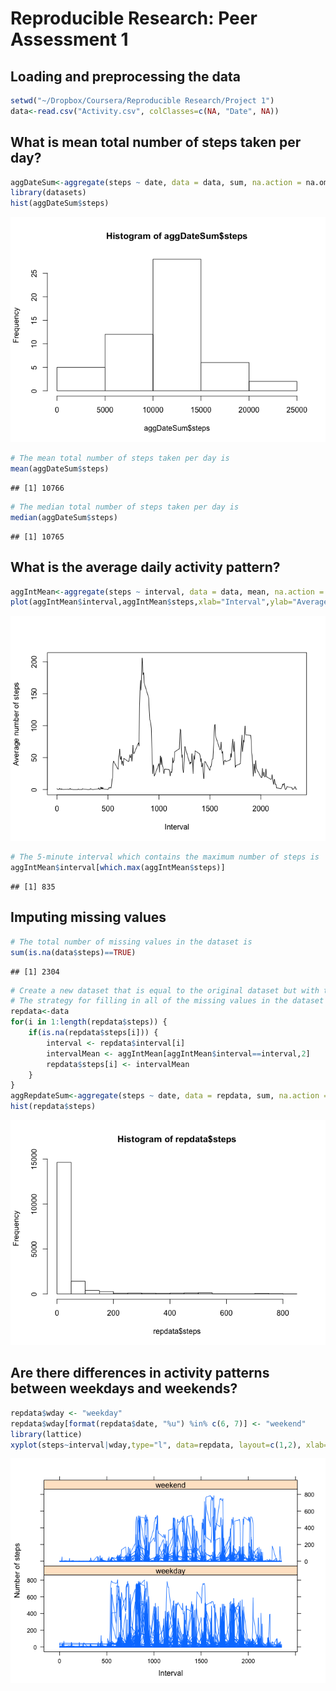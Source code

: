 # Reproducible Research: Peer Assessment 1

## Loading and preprocessing the data

```r
setwd("~/Dropbox/Coursera/Reproducible Research/Project 1")
data<-read.csv("Activity.csv", colClasses=c(NA, "Date", NA))
```

## What is mean total number of steps taken per day?

```r
aggDateSum<-aggregate(steps ~ date, data = data, sum, na.action = na.omit)
library(datasets)
hist(aggDateSum$steps)
```

![plot of chunk unnamed-chunk-2](./PA1_template_files/figure-html/unnamed-chunk-2.png) 

```r
# The mean total number of steps taken per day is
mean(aggDateSum$steps)
```

```
## [1] 10766
```

```r
# The median total number of steps taken per day is
median(aggDateSum$steps)
```

```
## [1] 10765
```

## What is the average daily activity pattern?

```r
aggIntMean<-aggregate(steps ~ interval, data = data, mean, na.action = na.omit)
plot(aggIntMean$interval,aggIntMean$steps,xlab="Interval",ylab="Average number of steps",type="l")
```

![plot of chunk unnamed-chunk-5](./PA1_template_files/figure-html/unnamed-chunk-5.png) 


```r
# The 5-minute interval which contains the maximum number of steps is  
aggIntMean$interval[which.max(aggIntMean$steps)]
```

```
## [1] 835
```

## Imputing missing values

```r
# The total number of missing values in the dataset is 
sum(is.na(data$steps)==TRUE)
```

```
## [1] 2304
```

```r
# Create a new dataset that is equal to the original dataset but with the missing data filled in.
# The strategy for filling in all of the missing values in the dataset is to replace the missing values with the mean for that 5-minute interval.
repdata<-data
for(i in 1:length(repdata$steps)) {
    if(is.na(repdata$steps[i])) {
        interval <- repdata$interval[i]
        intervalMean <- aggIntMean[aggIntMean$interval==interval,2]
        repdata$steps[i] <- intervalMean
    }
}
aggRepdateSum<-aggregate(steps ~ date, data = repdata, sum, na.action = na.omit)
hist(repdata$steps)
```

![plot of chunk unnamed-chunk-8](./PA1_template_files/figure-html/unnamed-chunk-8.png) 

## Are there differences in activity patterns between weekdays and weekends?

```r
repdata$wday <- "weekday"
repdata$wday[format(repdata$date, "%u") %in% c(6, 7)] <- "weekend"
library(lattice)
xyplot(steps~interval|wday,type="l", data=repdata, layout=c(1,2), xlab="Interval", ylab="Number of steps")
```

![plot of chunk unnamed-chunk-9](./PA1_template_files/figure-html/unnamed-chunk-9.png) 
